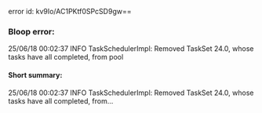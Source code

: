 error id: kv9Io/AC1PKtf0SPcSD9gw==
### Bloop error:

25/06/18 00:02:37 INFO TaskSchedulerImpl: Removed TaskSet 24.0, whose tasks have all completed, from pool
#### Short summary: 

25/06/18 00:02:37 INFO TaskSchedulerImpl: Removed TaskSet 24.0, whose tasks have all completed, from...